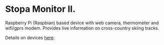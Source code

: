Stopa Monitor II.
=============

Raspberry Pi (Raspbian) based device with web camera, thermometer and wifi/gprs modem.
Provides live information on cross-country skiing tracks.

Details on devices [here](https://github.com/petervojtek/stopa-monitor/wiki/Devices-tested-with-Raspbian).
